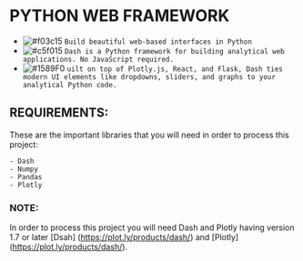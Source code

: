 # PYTHON WEB FRAMEWORK
- ![#f03c15](https://placehold.it/15/f03c15/000000?text=+) `Build beautiful web-based interfaces in Python`
- ![#c5f015](https://placehold.it/15/c5f015/000000?text=+) `Dash is a Python framework for building analytical web applications. No JavaScript required.`
- ![#1589F0](https://placehold.it/15/1589F0/000000?text=+) `uilt on top of Plotly.js, React, and Flask, Dash ties modern UI elements like dropdowns, sliders, and graphs to your analytical Python code.`

## REQUIREMENTS:

These are the important libraries that you will need in order to process this project:

```
- Dash
- Numpy
- Pandas
- Plotly
```
### NOTE:

In order to process this project you will need Dash and Plotly having version 1.7 or later [Dsah] (https://plot.ly/products/dash/) and [Plotly] (https://plot.ly/products/dash/).
